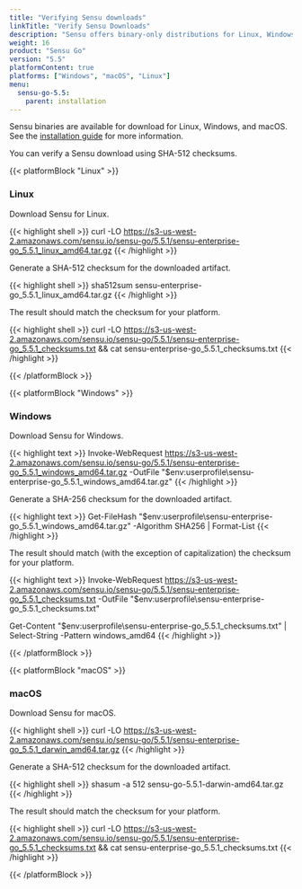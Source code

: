 ```yaml
---
title: "Verifying Sensu downloads"
linkTitle: "Verify Sensu Downloads"
description: "Sensu offers binary-only distributions for Linux, Windows, and macOS. Read the guide to learn how to verify your Sensu downloads using checksums."
weight: 16
product: "Sensu Go"
version: "5.5"
platformContent: true
platforms: ["Windows", "macOS", "Linux"]
menu:
  sensu-go-5.5:
    parent: installation
---
```


Sensu binaries are available for download for Linux, Windows, and macOS.
See the [installation guide][1] for more information.

You can verify a Sensu download using SHA-512 checksums.

{{< platformBlock "Linux" >}}

### Linux

Download Sensu for Linux.

{{< highlight shell >}}
curl -LO https://s3-us-west-2.amazonaws.com/sensu.io/sensu-go/5.5.1/sensu-enterprise-go_5.5.1_linux_amd64.tar.gz
{{< /highlight >}}

Generate a SHA-512 checksum for the downloaded artifact.

{{< highlight shell >}}
sha512sum sensu-enterprise-go_5.5.1_linux_amd64.tar.gz
{{< /highlight >}}

The result should match the checksum for your platform.

{{< highlight shell >}}
curl -LO https://s3-us-west-2.amazonaws.com/sensu.io/sensu-go/5.5.1/sensu-enterprise-go_5.5.1_checksums.txt && cat sensu-enterprise-go_5.5.1_checksums.txt
{{< /highlight >}}

{{< /platformBlock >}}

{{< platformBlock "Windows" >}}

### Windows

Download Sensu for Windows.

{{< highlight text >}}
Invoke-WebRequest https://s3-us-west-2.amazonaws.com/sensu.io/sensu-go/5.5.1/sensu-enterprise-go_5.5.1_windows_amd64.tar.gz  -OutFile "$env:userprofile\sensu-enterprise-go_5.5.1_windows_amd64.tar.gz"
{{< /highlight >}}

Generate a SHA-256 checksum for the downloaded artifact.

{{< highlight text >}}
Get-FileHash "$env:userprofile\sensu-enterprise-go_5.5.1_windows_amd64.tar.gz" -Algorithm SHA256 | Format-List
{{< /highlight >}}

The result should match (with the exception of capitalization) the checksum for your platform.

{{< highlight text >}}
Invoke-WebRequest https://s3-us-west-2.amazonaws.com/sensu.io/sensu-go/5.5.1/sensu-enterprise-go_5.5.1_checksums.txt -OutFile "$env:userprofile\sensu-enterprise-go_5.5.1_checksums.txt"

Get-Content "$env:userprofile\sensu-enterprise-go_5.5.1_checksums.txt" | Select-String -Pattern windows_amd64
{{< /highlight >}}

{{< /platformBlock >}}

{{< platformBlock "macOS" >}}

### macOS

Download Sensu for macOS.

{{< highlight shell >}}
curl -LO https://s3-us-west-2.amazonaws.com/sensu.io/sensu-go/5.5.1/sensu-enterprise-go_5.5.1_darwin_amd64.tar.gz
{{< /highlight >}}

Generate a SHA-512 checksum for the downloaded artifact.

{{< highlight shell >}}
shasum -a 512 sensu-go-5.5.1-darwin-amd64.tar.gz
{{< /highlight >}}

The result should match the checksum for your platform.

{{< highlight shell >}}
curl -LO https://s3-us-west-2.amazonaws.com/sensu.io/sensu-go/5.5.1/sensu-enterprise-go_5.5.1_checksums.txt && cat sensu-enterprise-go_5.5.1_checksums.txt
{{< /highlight >}}

{{< /platformBlock >}}

[1]: ../install-sensu

